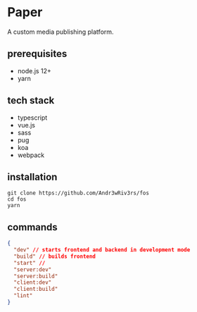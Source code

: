 # Paper
A custom media publishing platform.

## prerequisites
- node.js 12+
- yarn

## tech stack
- typescript
- vue.js
- sass
- pug
- koa
- webpack

## installation
```
git clone https://github.com/Andr3wRiv3rs/fos
cd fos
yarn
```

## commands
```json
{
  "dev" // starts frontend and backend in development mode
  "build" // builds frontend
  "start" //
  "server:dev"
  "server:build"
  "client:dev"
  "client:build"
  "lint"
}